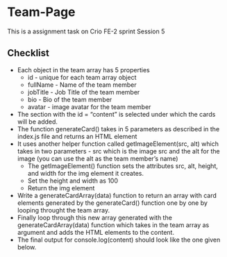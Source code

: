 # Team-Page
This is a assignment task on Crio FE-2 sprint Session 5


## Checklist
>
 - Each object in the team array has 5 properties
    - id - unique for each team array object
    - fullName - Name of the team member
    - jobTitle - Job Title of the team member
    - bio - Bio of the team member
    - avatar - image avatar for the team member
 - The section with the id = “content” is selected under which the cards will be added.
 - The function generateCard() takes in 5 parameters as described in the index.js file and returns an HTML element
 - It uses another helper function called getImageElement(src, alt) which takes in two parameters - src which is the image src and the alt for the image (you can use the alt as the team member’s name)
    - The getImageElement() function sets the attributes src, alt, height, and width for the img element it creates.
    - Set the height and width as 100
    - Return the img element
 - Write a generateCardArray(data) function to return an array with card elements generated by the generateCard() function one by one by looping throught the team array.
 - Finally loop through this new array generated with the generateCardArray(data) function which takes in the team array as argument and adds the HTML elements to the content.
 - The final output for console.log(content) should look like the one given below.

